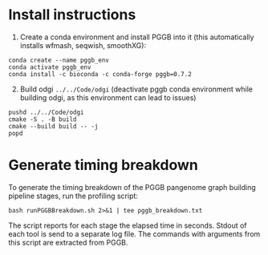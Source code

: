 # Install instructions

1. Create a conda environment and install PGGB into it (this automatically installs wfmash, seqwish, smoothXG):
```
conda create --name pggb_env
conda activate pggb_env
conda install -c bioconda -c conda-forge pggb=0.7.2
```
2. Build odgi `../../Code/odgi` (deactivate pggb conda environment while building odgi, as this environment can lead to issues)
```
pushd ../../Code/odgi
cmake -S . -B build
cmake --build build -- -j
popd
```


# Generate timing breakdown

To generate the timing breakdown of the PGGB pangenome graph building pipeline stages, run the profiling script: 
```
bash runPGGBBreakdown.sh 2>&1 | tee pggb_breakdown.txt
```
The script reports for each stage the elapsed time in seconds. Stdout of each tool is send to a separate log file.
The commands with arguments from this script are extracted from PGGB.
